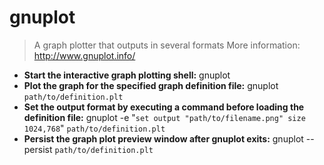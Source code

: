 # gnuplot
> A graph plotter that outputs in several formats
> More information: <http://www.gnuplot.info/>
- **Start the interactive graph plotting shell:**
gnuplot
- **Plot the graph for the specified graph definition file:**
gnuplot `path/to/definition.plt`
- **Set the output format by executing a command before loading the definition file:**
gnuplot -e "`set output "path/to/filename.png" size 1024,768`" `path/to/definition.plt`
- **Persist the graph plot preview window after gnuplot exits:**
gnuplot --persist `path/to/definition.plt`
